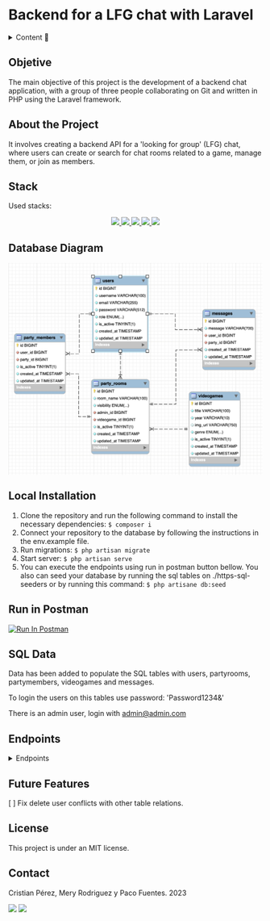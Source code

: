 # Backend for a LFG chat with Laravel

<details>
  <summary>Content 📝</summary>
  <ol>
    <li><a href="#objective">Objective</a></li>
    <li><a href="#about-the-project">About the Project</a></li>
    <li><a href="#deployment-🚀">Deployment</a></li>
    <li><a href="#stack">Stack</a></li>
    <li><a href="#database-diagram">Database Diagram</a></li>
    <li><a href="#local-installation">Installation</a></li>
    <li><a href="#endpoints">Endpoints</a></li>
    <li><a href="#future-features">Future Features</a></li>
    <li><a href="#license">License</a></li>
    <li><a href="#contact">Contact</a></li>
  </ol>
</details>

## Objetive

The main objective of this project is the development of a backend chat application, with a group of three people collaborating on Git and written in PHP using the Laravel framework.

## About the Project

It involves creating a backend API for a 'looking for group' (LFG) chat, where users can create or search for chat rooms related to a game, manage them, or join as members.

## Stack

Used stacks:

<div align="center">
<a href="https://www.php.net/">
    <img src= "https://img.shields.io/badge/php-7A86B8?style=for-the-badge&logo=php&logoColor=black"/>
</a>
<a href="https://laravel.com/">
    <img src= "https://img.shields.io/badge/laravel-F13C2F?style=for-the-badge&logo=laravel&logoColor=white"/>
</a>
<a href="https://www.mysql.com/">
    <img src= "https://img.shields.io/badge/mysql-3E6E93?style=for-the-badge&logo=mysql&logoColor=white"/>
</a>
<a href="https://git-scm.com/">
    <img src= "https://img.shields.io/badge/git-F54D27?style=for-the-badge&logo=git&logoColor=white"/>
</a>
<a href="https://www.postman.com/">
    <img src= "https://img.shields.io/badge/Postman-FF6C37?style=for-the-badge&logo=postman&logoColor=white"/>
</a>
 </div>

## Database Diagram

<img src="./public/db-image.png" align= "center"/>

## Local Installation

1. Clone the repository and run the following command to install the necessary dependencies:
   `$ composer i`
2. Connect your repository to the database by following the instructions in the env.example file.
3. Run migrations:
   `$ php artisan migrate`
4. Start server:
   `$ php artisan serve`
5. You can execute the endpoints using run in postman button bellow. You also can seed your database by running the sql tables on ./https-sql-seeders or by running this command:
   `$ php artisane db:seed`

## Run in Postman

[<img src="https://run.pstmn.io/button.svg" alt="Run In Postman" style="width: 128px; height: 32px;">](https://app.getpostman.com/run-collection/30593617-8d18e73f-6296-429a-ac31-5b4ec2a33b95?action=collection%2Ffork&source=rip_markdown&collection-url=entityId%3D30593617-8d18e73f-6296-429a-ac31-5b4ec2a33b95%26entityType%3Dcollection%26workspaceId%3D1ed03365-3abe-4fb1-a48c-67e905761aa6)

## SQL Data

Data has been added to populate the SQL tables with users, partyrooms, partymembers, videogames and messages.

To login the users on this tables use password: 'Password1234&'

There is an admin user, login with admin@admin.com

## Endpoints

<details>
<summary>Endpoints</summary>

-   HELTH-CHECK

            GET http://localhost:8000/api

-   GUEST

    -   GET ALL VIDEOGAMES

            GET http://localhost:8000/api/videogames/

    -   GET VIDEOGAME BY ID

            GET http://localhost:8000/api/videogames/:id

    -   REGISTER

            POST http://localhost:8000/api/register

                body:

                ```json
                {
                    "username": "Dani Ochando",
                    "email": "david@tarazona.com",
                    "password": "Password83&"

                }
                ```

    -   LOGIN

            POST http://localhost:8000/api/login

                body:

                ```json
                {
                    "email": "david@tarazona.com",
                    "password": "Password83&"
                }
                ```


-   ADMIN ENDPOINTS

    -   CREATE VIDEOGAME

            POST http://localhost:8000/api/videogame

                body:

                ```json
                {
                    "title": "World of Warcraft",
                    "year": "2004",
                    "img_url": "https://via.placeholder.com/640x480.png/0000bb?text=dolorr",
                    "genre": "RPG",
                    "is_active": 1

                }
                ```
    -   UPDATE VIDEOGAME

            PUT http://localhost:8000/api/videogame/:id

                body:

                ```json
                {
                    "title": "Doom",
                    "year": "1994",
                    "img_url": "https://via.placeholder.com/640x480.png/0000bb?text=dolores",
                    "genre": "FPS",
                    "is_active": 1
                }
                ```
    -   DELETE VIDEOGAME

            DELETE http://localhost:8000/api/videogame/:id

    -   ADMIN GET ALL USERS

            GET http://localhost:8000/api/users

    -   ADMIN GET ALL PARTY ROOMS

            GET http://localhost:8000/api/partyrooms

-   USER ENDPOINTS

    -   GET USER PROFILE

            GET http://localhost:8000/api/profile

    -   UPDATE USER PROFILE

            PUT http://localhost:8000/api/update

            body:

                ```json
                {
                    "username": "miNuevoNombre"
                }
                ```
    -   USER LOGOUT

            POST http://localhost:8000/api/logout

    -   USER CREATES A PARTY ROOM

            POST http://localhost:8000/api/room

            body:

                ```json
                {
                "room_name": "room-de-juego-con-id-1",
                "videogame_id": "1"
                }
                ```
    -   GET PARTY ROOM BY VIDEOGAME

            GET http://localhost:8000/api/partygames/:id

    -   JOIN PARTY ROOM

            POST http://localhost:8000/api/partymembers/join/:id

    -   LEAVE PARTY ROOM

            POST http://localhost:8000/api/partymembers/leave/:id

    -   PARTY ROOM OWNER DELETES PARTY MEMBER

            DELETE http://localhost:8000/api/partymember

            body:

                ```json
                {
                "partyRoomId": 1,
                "partyMemberId": 2
                }
                ```
    -   PARTY MEMBER POST A MESSAGE

            POST http://localhost:8000/api/message

            body:

                ```json
                {
                "party_id":"1",
                "message":"¡hola!"
                }
                ```
    -   PARTY MEMBER GET ALL PARTY ROOM MESSAGES

            GET http://localhost:8000/api/message

            body:

                ```json
                {
                "party_id":"1"
                }
                ```
    -   PARTY MEMBER DELETE ITS OWN ROOM MESSAGES

            DELETE http://localhost:8000/api/message/:id

            body:

                ```json
                {
                "party_id":"1"
                }
                ```
    -   PARTY MEMBER UPDATE ITS OWN ROOM MESSAGES

            PUT http://localhost:8000/api/message/

            body:

                ```json
                {
                "party_id": "1",
                "message_id": "1",
                "newMessage": "donde dije digo, digo Diego, y dígalo dígolo dícese lo dicho"
                }

</details>

## Future Features

[ ] Fix delete user conflicts with other table relations.

## License

This project is under an MIT license.

## Contact

Cristian Pérez, Mery Rodriguez y Paco Fuentes. 2023

<a href = "mailto:pacofuentes.work@gmail.com"><img src="https://img.shields.io/badge/Gmail-C6362C?style=for-the-badge&logo=gmail&logoColor=white" target="_blank"></a>
<a href="https://www.linkedin.com/in/paco-fuentes-805a40290/" target="_blank"><img src="https://img.shields.io/badge/-LinkedIn-%230077B5?style=for-the-badge&logo=linkedin&logoColor=white" target="_blank"></a>

</p>
